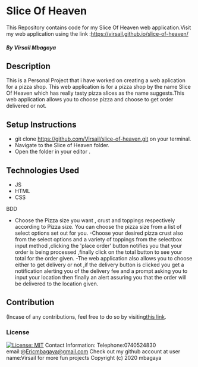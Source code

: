 # Slice Of Heaven
This Repository contains code for my Slice Of Heaven web application.Visit my web application using the link :https://virsail.github.io/slice-of-heaven/
##### By Virsail Mbagaya
## Description
This is a Personal Project that i have worked on creating a web aplication for a pizza shop. This web application is for a pizza shop by the name Slice Of Heaven which has really tasty pizza slices as the name suggests.This web application allows you to choose pizza and choose to get order delivered or not.
              </div>  
## Setup Instructions
* git clone https://github.com/Virsail/slice-of-heaven.git on your terminal.
* Navigate to the Slice of Heaven folder.
* Open the folder in your editor .
## Technologies Used
* JS
* HTML
* CSS 

BDD
- Choose the Pizza size you want , crust and toppings respectively according to Pizza size.
 You can choose the pizza size from a list of select options set out for you.
 -Choose your desired pizza crust also from the select options and a variety of toppings from the selectbox input method ,clicking the 'place order' button notifies you that your order is being processed ,finally click on the total button to see your total for the order given.
 -The web application also allows you to choose either to get delivery or not ,if the delivery button is clicked you get a notification alerting you of the delivery fee and a prompt asking you to input your location then finally an alert assuring you that the order will be delivered to the location given.
## Contribution
(Incase of any contributions, feel free to do so by visiting[this link](https://github.com/Virsail/slice-of-heaven.git).
### License
[![License: MIT](https://img.shields.io/badge/License-MIT-yellow.svg)](https://opensource.org/licenses/MIT)
Contact Information:
Telephone:0740524830
email:@Ericmbagaya@gmail.com
Check out my github account at user name:Virsail for more fun projects 
Copyright (c) 2020 mbagaya

